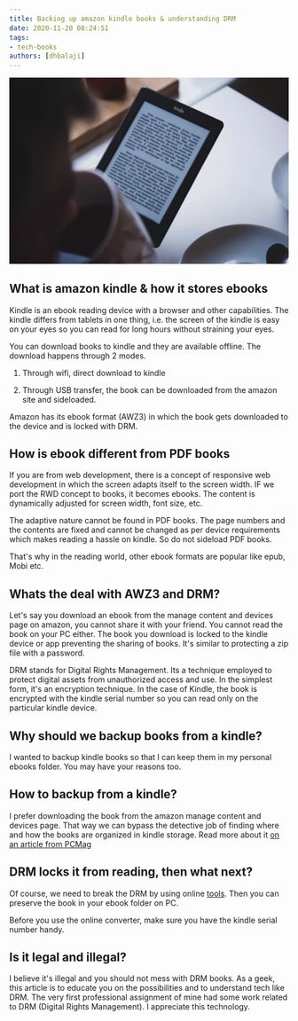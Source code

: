 ```yaml
---
title: Backing up amazon kindle books & understanding DRM
date: 2020-11-20 08:24:51
tags:
- tech-books
authors: [dhbalaji]
---
```


![Amazon kindle books](./assets/Amazonkindleebooks.webp)

## What is amazon kindle & how it stores ebooks

Kindle is an ebook reading device with a browser and other capabilities. The kindle differs from tablets in one thing, i.e. the screen of the kindle is easy on your eyes so you can read for long hours without straining your eyes.

You can download books to kindle and they are available offline. The download happens through 2 modes.

1. Through wifi, direct download to kindle

2. Through USB transfer, the book can be downloaded from the amazon site and sideloaded.

Amazon has its ebook format (AWZ3) in which the book gets downloaded to the device and is locked with DRM.


## How is ebook different from PDF books

If you are from web development, there is a concept of responsive web development in which the screen adapts itself to the screen width. IF we port the RWD concept to books, it becomes ebooks. The content is dynamically adjusted for screen width, font size, etc. 

The adaptive nature cannot be found in PDF books. The page numbers and the contents are fixed and cannot be changed as per device requirements which makes reading a hassle on kindle. So do not sideload PDF books.

That's why in the reading world, other ebook formats are popular like epub, Mobi etc.

## Whats the deal with AWZ3 and DRM?

Let's say you download an ebook from the manage content and devices page on amazon, you cannot share it with your friend. You cannot read the book on your PC either. The book you download is locked to the kindle device or app preventing the sharing of books. It's similar to protecting a zip file with a password.

DRM stands for Digital Rights Management. Its a technique employed to protect digital assets from unauthorized access and use. In the simplest form, it's an encryption technique. In the case of Kindle, the book is encrypted with the kindle serial number so you can read only on the particular kindle device.

## Why should we backup books from a kindle?

I wanted to backup kindle books so that I can keep them in my personal ebooks folder. You may have your reasons too.

## How to backup from a kindle?

I prefer downloading the book from the amazon manage content and devices page. That way we can bypass the detective job of finding where and how the books are organized in kindle storage. Read more about it [on an article from PCMag](https://in.pcmag.com/ebook-readers/123963/how-to-manage-your-amazon-kindle-devices-and-content)

## DRM locks it from reading, then what next?

Of course, we need to break the DRM by using online [tools](http://onlineconverter.epubor.com/kindle-drm-removal.htm). Then you can preserve the book in your ebook folder on PC.

Before you use the online converter, make sure you have the kindle serial number handy.

## Is it legal and illegal?

I believe it's illegal and you should not mess with DRM books. As a geek, this article is to educate you on the possibilities and to understand tech like DRM. The very first professional assignment of mine had some work related to DRM (Digital Rights Management). I appreciate this technology.
